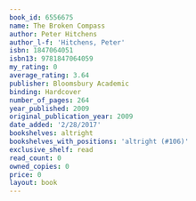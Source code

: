 ```yaml
---
book_id: 6556675
name: The Broken Compass
author: Peter Hitchens
author_l-f: 'Hitchens, Peter'
isbn: 1847064051
isbn13: 9781847064059
my_rating: 0
average_rating: 3.64
publisher: Bloomsbury Academic
binding: Hardcover
number_of_pages: 264
year_published: 2009
original_publication_year: 2009
date_added: '2/28/2017'
bookshelves: altright
bookshelves_with_positions: 'altright (#106)'
exclusive_shelf: read
read_count: 0
owned_copies: 0
price: 0
layout: book
---
```

